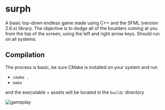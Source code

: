 # surph
A basic top-down endless game made using C++ and the SFML (version 2.6.x) library. The objective is to dodge all of the boulders coming at you from the top of the screen, using the left and right arrow keys. Should run on all systems.

## Compilation
The process is basic, be sure CMake is installed on your system and run
- `cmake .`
- `make`
  
and the executable + assets will be located in the `build/` directory

![gameplay](https://raw.githubusercontent.com/mmiiles/surph/main/.gameplay.png)
